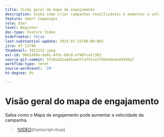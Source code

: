 ```yaml
---
title: Visão geral do mapa de engajamento
description: Saiba como criar campanhas reutilizáveis e aumentar a velocidade usando o Mapa de engajamento
feature: Smart Campaigns
role: User
level: Beginner
doc-type: Feature Video
hidefromtoc: false
last-substantial-update: 2023-07-31T00:00:00Z
jira: KT-13740
thumbnail: 3422232.jpeg
exl-id: 9bb2499e-8a0c-4fdc-89c8-ef467cafc363
source-git-commit: 5f39a3d1a845aad7faf5fce1f9de4deae93495af
workflow-type: tm+mt
source-wordcount: '29'
ht-degree: 0%

---
```


# Visão geral do mapa de engajamento

Saiba como o Mapa de engajamento pode aumentar a velocidade da campanha.

>[!VIDEO](https://video.tv.adobe.com/v/3423309/?learn=on&captions=por_br){transcript=true}
